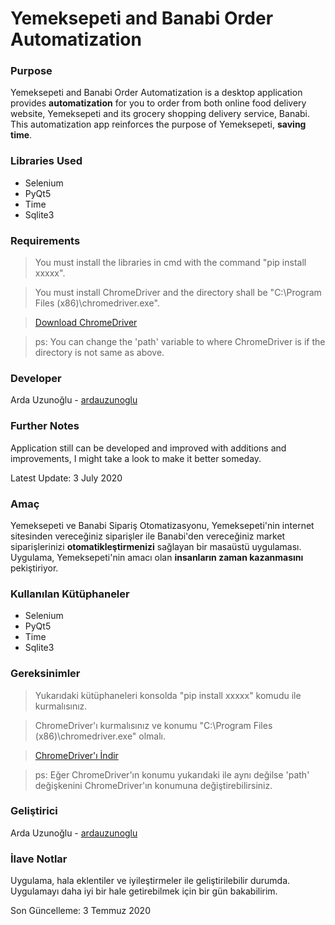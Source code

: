 # Yemeksepeti and Banabi Order Automatization

### Purpose

Yemeksepeti and Banabi Order Automatization is a desktop application provides **automatization** for you to order from both online food delivery website, Yemeksepeti and its grocery shopping delivery service, Banabi. This automatization app reinforces the purpose of Yemeksepeti, **saving time**.

### Libraries Used

- Selenium 
- PyQt5
- Time
- Sqlite3

### Requirements

> You must install the libraries in cmd with the command "pip install xxxxx".

> You must install ChromeDriver and the directory shall be "C:\Program Files (x86)\chromedriver.exe".

> [Download ChromeDriver](https://chromedriver.storage.googleapis.com/index.html?path=84.0.4147.30/)

> ps: You can change the 'path' variable to where ChromeDriver is if the directory is not same as above.

### Developer

Arda Uzunoğlu - [ardauzunoglu](https://github.com/ardauzunoglu)

### Further Notes

Application still can be developed and improved with additions and improvements, I might take a look to make it better someday.

Latest Update: 3 July 2020

### Amaç 

Yemeksepeti ve Banabi Sipariş Otomatizasyonu, Yemeksepeti'nin internet sitesinden vereceğiniz siparişler ile Banabi'den vereceğiniz market siparişlerinizi **otomatikleştirmenizi** sağlayan bir masaüstü uygulaması. Uygulama, Yemeksepeti'nin amacı olan **insanların zaman kazanmasını** pekiştiriyor.

### Kullanılan Kütüphaneler

- Selenium 
- PyQt5
- Time
- Sqlite3

### Gereksinimler

> Yukarıdaki kütüphaneleri konsolda "pip install xxxxx" komudu ile kurmalısınız.

> ChromeDriver'ı kurmalısınız ve konumu "C:\Program Files (x86)\chromedriver.exe" olmalı.

> [ChromeDriver'ı İndir](https://chromedriver.storage.googleapis.com/index.html?path=84.0.4147.30/)

> ps: Eğer ChromeDriver'ın konumu yukarıdaki ile aynı değilse 'path' değişkenini ChromeDriver'ın konumuna değiştirebilirsiniz.

### Geliştirici

Arda Uzunoğlu - [ardauzunoglu](https://github.com/ardauzunoglu)

### İlave Notlar

Uygulama, hala eklentiler ve iyileştirmeler ile geliştirilebilir durumda. Uygulamayı daha iyi bir hale getirebilmek için bir gün bakabilirim.

Son Güncelleme: 3 Temmuz 2020


